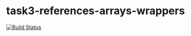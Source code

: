 # task3-references-arrays-wrappers
 
[![Build Status](https://travis-ci.com/itmo-java-basics-2020/task3-string-spring-swing--N0MeRC1-NhYa.svg?branch=master)](https://travis-ci.com/itmo-java-basics-2020/task3-string-spring-swing--N0MeRC1-NhYa)
